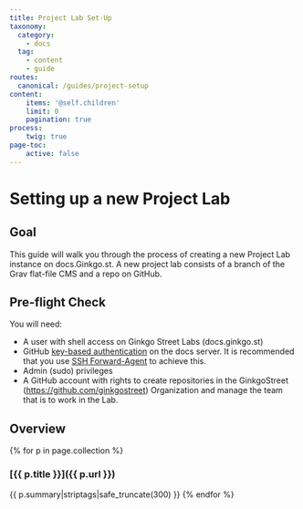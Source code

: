 ```yaml
---
title: Project Lab Set-Up
taxonomy:
  category: 
    - docs
  tag:
    - content
    - guide
routes:
  canonical: /guides/project-setup
content:
    items: '@self.children'
    limit: 0
    pagination: true
process:
    twig: true
page-toc:
    active: false
---
```


# Setting up a new Project Lab

## Goal

This guide will walk you through the process of creating a new Project Lab instance on docs.Ginkgo.st. A new project lab consists of a branch of the Grav flat-file CMS and a repo on GitHub.

## Pre-flight Check

You will need:

- A user with shell access on Ginkgo Street Labs (docs.ginkgo.st)
- GitHub [key-based authentication][1] on the docs server. It is recommended that you use [SSH Forward-Agent][2] to achieve this.
- Admin (sudo) privileges
- A GitHub account with rights to create repositories in the GinkgoStreet (https://github.com/ginkgostreet) Organization and manage the team that is to work in the Lab.

[1]: https://help.github.com/en/articles/connecting-to-github-with-ssh "Connecting to Github With SSH"
[2]: https://dev.to/levivm/how-to-use-ssh-and-ssh-agent-forwarding-more-secure-ssh-2c32 "Setup SSH Keys and Agent Forwarding"


## Overview

{% for p in page.collection %}

### [{{ p.title }}]({{ p.url }})
{{ p.summary|striptags|safe_truncate(300) }}
{% endfor %}


